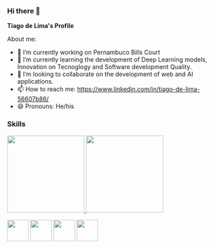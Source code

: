 ### Hi there 👋

**Tiago de Lima's Profile**

About me:

- 🔭 I’m currently working on Pernambuco Bills Court
- 🌱 I’m currently learning the development of Deep Learning models, Innovation on Tecnoglogy and Software development Quality.
- 👯 I’m looking to collaborate on the development of web and AI applications.
- 📫 How to reach me: https://www.linkedin.com/in/tiago-de-lima-56607b86/
- 😄 Pronouns: He/his


### Skills

<div>
<a href='https://github.com/Tiagoblima/Tiagoblima/'>
  <img height='180em' src='https://github-readme-stats.vercel.app/api?username=Tiagoblima&show_icons=true&count_private=true'/>
  <img height='180em' src='https://github-readme-stats.vercel.app/api/top-langs/?username=Tiagoblima&layout=compact&langs_count=16&count_private=true'/>
<div/>


[<img src="https://cdn.iconscout.com/icon/free/png-512/bootstrap-226077.png"
width=50 />](https://getbootstrap.com/) [<img src="https://static.thenounproject.com/png/3451812-200.png" 
width=50 />](https://reactjs.org/) [<img src=https://img.icons8.com/color/452/nodejs.png
width=50/>](https://nodejs.org/en/)
[<img src=https://upload.wikimedia.org/wikipedia/commons/thumb/1/10/PyTorch_logo_icon.svg/512px-PyTorch_logo_icon.svg.png width=50/>](https://pytorch.org/)
